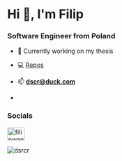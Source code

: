 # Hi 👋, I'm Filip

### Software Engineer from Poland
- 🔭 Currently working on my thesis

- 💻 [Repos](https://github.com/dsrcr?tab=repositories)

- 📫 **dscr@duck.com**
- 
### Socials
<a href="https://www.linkedin.com/in/filip-wandzio-2b52a3243/" target="blank"><img align="center" src="https://raw.githubusercontent.com/rahuldkjain/github-profile-readme-generator/master/src/images/icons/Social/linked-in-alt.svg" alt="filipwandzio" height="30" width="40" /></a>


<p><img align="center" src="https://github-readme-streak-stats.herokuapp.com/?user=dsrcr&" alt="dsrcr" /></p>
